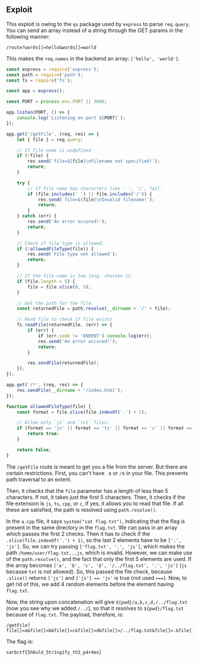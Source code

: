 
## Exploit

This exploit is owing to the `qs` package used by `express` to parse `req.query`. You can send an array instead of a string through the GET params in the following manner:

```ja
/route?words[]=hello&words[]=world
```

This makes the `req.names` in the backend an array: `['hello', 'world']`.

```javascript
const express = require('express');
const path = require('path');
const fs = require('fs');

const app = express();

const PORT = process.env.PORT || 3000;

app.listen(PORT, () => {
    console.log(`Listening on port ${PORT}`);
});

app.get('/getFile', (req, res) => {
    let { file } = req.query;

    // If file name is undefined
    if (!file) {
        res.send(`file=${file}\nFilename not specified!`);
        return;
    }

    try {
        // If file name has characters like ' ', '/', fail.
        if (file.includes(' ') || file.includes('/')) {
            res.send(`file=${file}\nInvalid filename!`);
            return;
        }
    } catch (err) {
        res.send('An error occured!');
        return;
    }

    // Check if file type is allowed.
    if (!allowedFileType(file)) {
        res.send(`File type not allowed`);
        return;
    }

    // If the file name is too long, shorten it.
    if (file.length > 5) {
        file = file.slice(0, 5);
    }

    // Get the path for the file.
    const returnedFile = path.resolve(__dirname + '/' + file);

    // Read file to check if file exists
    fs.readFile(returnedFile, (err) => {
        if (err) {
            if (err.code != 'ENOENT') console.log(err);
            res.send('An error occured!');
            return;
        }

        res.sendFile(returnedFile);
    });
});

app.get('/*', (req, res) => {
    res.sendFile(__dirname + '/index.html');
});

function allowedFileType(file) {
    const format = file.slice(file.indexOf('.') + 1);

    // Allow only `js` and `txt` files.
    if (format == 'js' || format == 'ts' || format == 'c' || format == 'cpp') {
        return true;
    }

    return false;
}
```

The `/getFile` route is meant to get you a file from the server. But there are certain restrictions. First, you can't have ` `s or `/`s in your file. This prevents path traversal to an extent. 
<br />

Then, it checks that the `file` parameter has a length of less than 5 characters. If not, it takes just the first 5 characters. Then, it checks if the file extension is `js`, `ts`, `cpp`, or `c`, if yes, it allows you to read that file. If all these are satisfied, the path is resolved using `path.resolve()`.
<br />

In the `a.cpp` file, it says `system("cat flag.txt")`, indicating that the flag is present in the same directory in the `flag.txt`. We can pass in an array which passes the first 2 checks. Then it has to check if the `.slice(file.indexOf('.') + 1)`, so the last 2 elements have to be `['.', 'js']`. So, we can try passing `['flag.txt', '.', 'js']`, which makes the path `/home/user/flag.txt,.,js`, which is invalid. However, we can make use of the `path.resolve()`, and the fact that only the first 5 elements are used. If the array becomes `['a', 'b', 'c', 'd', '/../flag.txt', '.', 'js']` (`js` because `txt` is not allowed). So, this passed the file check, because `.slice()` returns `['js']` and `['js'] == 'js'` is true (not used `===`). Now, to get rid of this, we add 4 random elements before the element having `flag.txt`.
<br />

Now, the string upon concatenation will give `${pwd}/a,b,c,d,/../flag.txt` (now you see why we added `/../`), so that it resolves to `${pwd}/flag.txt` because of `flag.txt`. The payload, therefore, is:

```
/getFile?file[]=a&file[]=b&file[]=c&file[]=d&file[]=/../flag.txt&file[]=.&file[]=js
```

The flag is:

```
sarbctf{5h0uld_5tr1ng1fy_th3_p4r4ms}
```
